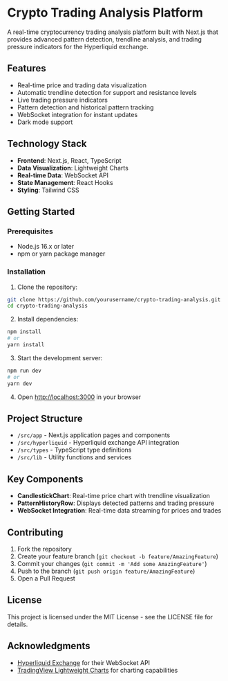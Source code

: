 # Crypto Trading Analysis Platform

A real-time cryptocurrency trading analysis platform built with Next.js that provides advanced pattern detection, trendline analysis, and trading pressure indicators for the Hyperliquid exchange.

## Features

- Real-time price and trading data visualization
- Automatic trendline detection for support and resistance levels
- Live trading pressure indicators
- Pattern detection and historical pattern tracking
- WebSocket integration for instant updates
- Dark mode support

## Technology Stack

- **Frontend**: Next.js, React, TypeScript
- **Data Visualization**: Lightweight Charts
- **Real-time Data**: WebSocket API
- **State Management**: React Hooks
- **Styling**: Tailwind CSS

## Getting Started

### Prerequisites

- Node.js 16.x or later
- npm or yarn package manager

### Installation

1. Clone the repository:
```bash
git clone https://github.com/yourusername/crypto-trading-analysis.git
cd crypto-trading-analysis
```

2. Install dependencies:
```bash
npm install
# or
yarn install
```

3. Start the development server:
```bash
npm run dev
# or
yarn dev
```

4. Open [http://localhost:3000](http://localhost:3000) in your browser

## Project Structure

- `/src/app` - Next.js application pages and components
- `/src/hyperliquid` - Hyperliquid exchange API integration
- `/src/types` - TypeScript type definitions
- `/src/lib` - Utility functions and services

## Key Components

- **CandlestickChart**: Real-time price chart with trendline visualization
- **PatternHistoryRow**: Displays detected patterns and trading pressure
- **WebSocket Integration**: Real-time data streaming for prices and trades

## Contributing

1. Fork the repository
2. Create your feature branch (`git checkout -b feature/AmazingFeature`)
3. Commit your changes (`git commit -m 'Add some AmazingFeature'`)
4. Push to the branch (`git push origin feature/AmazingFeature`)
5. Open a Pull Request

## License

This project is licensed under the MIT License - see the LICENSE file for details.

## Acknowledgments

- [Hyperliquid Exchange](https://hyperliquid.xyz) for their WebSocket API
- [TradingView Lightweight Charts](https://github.com/tradingview/lightweight-charts) for charting capabilities
